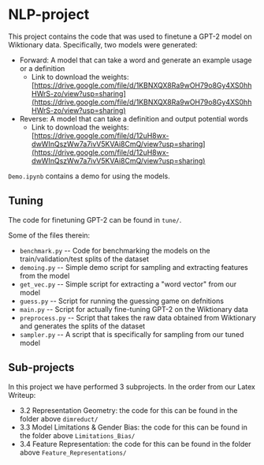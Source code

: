 # NLP-project

This project contains the code
that was used to finetune a GPT-2 model
on Wiktionary data.
Specifically,
two models were generated:
- Forward: A model that can take a word and generate an example usage or a definition
  - Link to download the weights: [https://drive.google.com/file/d/1KBNXQX8Ra9wOH79o8Gy4XS0hhHWrS-zo/view?usp=sharing](https://drive.google.com/file/d/1KBNXQX8Ra9wOH79o8Gy4XS0hhHWrS-zo/view?usp=sharing)
- Reverse: A model that can take a definition and output potential words
  - Link to download the weights: [https://drive.google.com/file/d/12uH8wx-dwWInQszWw7a7ivV5KVAi8CmQ/view?usp=sharing](https://drive.google.com/file/d/12uH8wx-dwWInQszWw7a7ivV5KVAi8CmQ/view?usp=sharing)

`Demo.ipynb` contains a demo for using the models.

## Tuning

The code for finetuning GPT-2 can be found in `tune/`.

Some of the files therein:
- `benchmark.py` -- Code for benchmarking the models on the train/validation/test splits of the dataset
- `demoing.py` -- Simple demo script for sampling and extracting features from the model
- `get_vec.py` -- Simple script for extracting a "word vector" from our model
- `guess.py` -- Script for running the guessing game on defnitions
- `main.py` -- Script for actually fine-tuning GPT-2 on the Wiktionary data
- `preprocess.py` -- Script that takes the raw data obtained from Wiktionary and generates the splits of the dataset
- `sampler.py` -- A script that is specifically for sampling from our tuned model


## Sub-projects

In this project we have performed 3 subprojects. In the order from our Latex Writeup:

* 3.2 Representation Geometry: the code for this can be found in the folder above `dimreduct/`
* 3.3 Model Limitations & Gender Bias: the code for this can be found in the folder above `Limitations_Bias/`
* 3.4 Feature Representation:  the code for this can be found in the folder above `Feature_Representations/`
